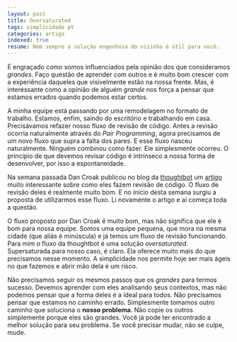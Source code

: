 ```yaml
---
layout: post
title: Oversaturated
tags: simplicidade pt
categories: artigo
indexed: true
resume: Nem sempre a solução engenhosa do vizinho é útil para você.
---
```


É engraçado como somos influenciados pela opinião dos que consideramos *grandes*. Faço questão de aprender com outros e é muito bom crescer com a experiência daqueles que visivelmente estão na nossa frente. Mas, é interessante como a opinião de alguém *grande* nos força a pensar que estamos errados quando podemos estar certos.

A minha equipe está passando por uma remodelagem no formato de trabalho. Estamos, enfim, saindo do escritório e trabalhando em casa. Precisávamos refazer nosso fluxo de revisão de código. Antes a revisão ocorria naturalmente através do *Pair Programming*, agora precisamos de um novo fluxo que supra a falta dos pares. E esse fluxo nasceu naturalmente. Ninguém combinou como fazer. Ele simplesmente ocorreu. O princípio de que devemos revisar código é intrínseco a nossa forma de desenvolver, por isso a espontaneidade.

Na semana passada Dan Croak publicou no blog da [thoughtbot](http://thoughtbot.com/) um [artigo](http://robots.thoughtbot.com/post/2831837714/feature-branch-code-reviews) muito interessante sobre como eles fazem revisão de código. O fluxo de revisão deles é realmente muito bom. E no início desta semana surgiu a proposta de utilizarmos esse fluxo. Li novamente o artigo e aí começa toda a questão.

O fluxo proposto por Dan Croak é muito bom, mas não significa que ele é bom para nossa equipe. Somos uma equipe pequena, que mora na mesma cidade (que aliás é minúscula) e já temos um fluxo de revisão funcionando. Para mim o fluxo da thoughtbot é uma solução *oversaturated*. Supersaturada para nosso caso, é claro. Ela oferece muito mais do que precisamos nesse momento. A simplicidade nos permite hoje ser mais ágeis no que fazemos e abrir mão dela é um risco.

Não precisamos seguir os mesmos passos que os *grandes* para termos sucesso. Devemos aprender com eles analisando seus contextos, mas não podemos pensar que a forma deles é a ideal para todos. Não precisamos pensar que estamos no caminho errado. Simplesmente tomamos outro caminho que soluciona o **nosso problema**. Não copie os outros simplemente porque eles são grandes. Você já pode ter encontrado a melhor solução para seu problema. Se você precisar mudar, não se culpe, mude.

